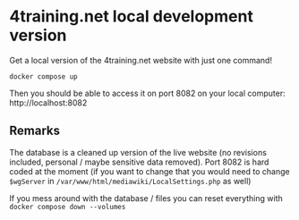 # 4training.net local development version
Get a local version of the 4training.net website with just one command!
```
docker compose up
```

Then you should be able to access it on port 8082 on your local computer: http://localhost:8082

## Remarks
The database is a cleaned up version of the live website (no revisions included, personal / maybe sensitive data removed).
Port 8082 is hard coded at the moment (if you want to change that you would need to change `$wgServer` in `/var/www/html/mediawiki/LocalSettings.php` as well)

If you mess around with the database / files you can reset everything with `docker compose down --volumes`